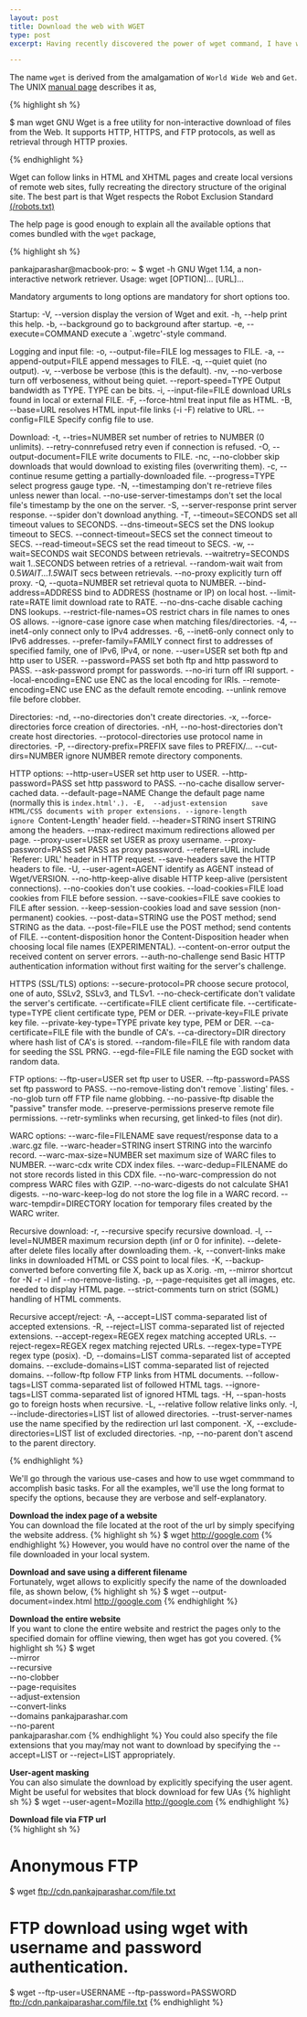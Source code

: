 ```yaml
---
layout: post
title: Download the web with WGET
type: post
excerpt: Having recently discovered the power of wget command, I have written this article to remind myself the various ways we could use this command to download the world wide web.

---
```


The name `wget` is derived from the amalgamation of `World Wide Web` and `Get`. The UNIX [manual page](http://unixhelp.ed.ac.uk/CGI/man-cgi?wget) describes it as,

{% highlight sh %}

$ man wget
GNU Wget is a free utility for non-interactive download of files from
the Web. It supports HTTP, HTTPS, and FTP protocols, as well as retrieval
through HTTP proxies.

{% endhighlight %}

Wget can follow links in HTML and XHTML pages and create local versions
of remote web sites, fully recreating the directory structure of the
original site. The best part is that Wget respects the Robot Exclusion Standard [(/robots.txt)](/robots.txt)

The help page is good enough to explain all the available options that comes bundled with the `wget` package,

{% highlight sh %}

pankajparashar@macbook-pro: ~
$ wget -h
GNU Wget 1.14, a non-interactive network retriever.
Usage: wget [OPTION]... [URL]...

Mandatory arguments to long options are mandatory for short options too.

Startup:
  -V,  --version           display the version of Wget and exit.
  -h,  --help              print this help.
  -b,  --background        go to background after startup.
  -e,  --execute=COMMAND   execute a `.wgetrc'-style command.

Logging and input file:
  -o,  --output-file=FILE    log messages to FILE.
  -a,  --append-output=FILE  append messages to FILE.
  -q,  --quiet               quiet (no output).
  -v,  --verbose             be verbose (this is the default).
  -nv, --no-verbose          turn off verboseness, without being quiet.
       --report-speed=TYPE   Output bandwidth as TYPE.  TYPE can be bits.
  -i,  --input-file=FILE     download URLs found in local or external FILE.
  -F,  --force-html          treat input file as HTML.
  -B,  --base=URL            resolves HTML input-file links (-i -F)
                             relative to URL.
       --config=FILE         Specify config file to use.

Download:
  -t,  --tries=NUMBER            set number of retries to NUMBER (0 unlimits).
       --retry-connrefused       retry even if connection is refused.
  -O,  --output-document=FILE    write documents to FILE.
  -nc, --no-clobber              skip downloads that would download to
                                 existing files (overwriting them).
  -c,  --continue                resume getting a partially-downloaded file.
       --progress=TYPE           select progress gauge type.
  -N,  --timestamping            don't re-retrieve files unless newer than
                                 local.
  --no-use-server-timestamps     don't set the local file's timestamp by
                                 the one on the server.
  -S,  --server-response         print server response.
       --spider                  don't download anything.
  -T,  --timeout=SECONDS         set all timeout values to SECONDS.
       --dns-timeout=SECS        set the DNS lookup timeout to SECS.
       --connect-timeout=SECS    set the connect timeout to SECS.
       --read-timeout=SECS       set the read timeout to SECS.
  -w,  --wait=SECONDS            wait SECONDS between retrievals.
       --waitretry=SECONDS       wait 1..SECONDS between retries of a retrieval.
       --random-wait             wait from 0.5*WAIT...1.5*WAIT secs between retrievals.
       --no-proxy                explicitly turn off proxy.
  -Q,  --quota=NUMBER            set retrieval quota to NUMBER.
       --bind-address=ADDRESS    bind to ADDRESS (hostname or IP) on local host.
       --limit-rate=RATE         limit download rate to RATE.
       --no-dns-cache            disable caching DNS lookups.
       --restrict-file-names=OS  restrict chars in file names to ones OS allows.
       --ignore-case             ignore case when matching files/directories.
  -4,  --inet4-only              connect only to IPv4 addresses.
  -6,  --inet6-only              connect only to IPv6 addresses.
       --prefer-family=FAMILY    connect first to addresses of specified family,
                                 one of IPv6, IPv4, or none.
       --user=USER               set both ftp and http user to USER.
       --password=PASS           set both ftp and http password to PASS.
       --ask-password            prompt for passwords.
       --no-iri                  turn off IRI support.
       --local-encoding=ENC      use ENC as the local encoding for IRIs.
       --remote-encoding=ENC     use ENC as the default remote encoding.
       --unlink                  remove file before clobber.

Directories:
  -nd, --no-directories           don't create directories.
  -x,  --force-directories        force creation of directories.
  -nH, --no-host-directories      don't create host directories.
       --protocol-directories     use protocol name in directories.
  -P,  --directory-prefix=PREFIX  save files to PREFIX/...
       --cut-dirs=NUMBER          ignore NUMBER remote directory components.

HTTP options:
       --http-user=USER        set http user to USER.
       --http-password=PASS    set http password to PASS.
       --no-cache              disallow server-cached data.
       --default-page=NAME     Change the default page name (normally
                               this is `index.html'.).
  -E,  --adjust-extension      save HTML/CSS documents with proper extensions.
       --ignore-length         ignore `Content-Length' header field.
       --header=STRING         insert STRING among the headers.
       --max-redirect          maximum redirections allowed per page.
       --proxy-user=USER       set USER as proxy username.
       --proxy-password=PASS   set PASS as proxy password.
       --referer=URL           include `Referer: URL' header in HTTP request.
       --save-headers          save the HTTP headers to file.
  -U,  --user-agent=AGENT      identify as AGENT instead of Wget/VERSION.
       --no-http-keep-alive    disable HTTP keep-alive (persistent connections).
       --no-cookies            don't use cookies.
       --load-cookies=FILE     load cookies from FILE before session.
       --save-cookies=FILE     save cookies to FILE after session.
       --keep-session-cookies  load and save session (non-permanent) cookies.
       --post-data=STRING      use the POST method; send STRING as the data.
       --post-file=FILE        use the POST method; send contents of FILE.
       --content-disposition   honor the Content-Disposition header when
                               choosing local file names (EXPERIMENTAL).
       --content-on-error      output the received content on server errors.
       --auth-no-challenge     send Basic HTTP authentication information
                               without first waiting for the server's
                               challenge.

HTTPS (SSL/TLS) options:
       --secure-protocol=PR     choose secure protocol, one of auto, SSLv2,
                                SSLv3, and TLSv1.
       --no-check-certificate   don't validate the server's certificate.
       --certificate=FILE       client certificate file.
       --certificate-type=TYPE  client certificate type, PEM or DER.
       --private-key=FILE       private key file.
       --private-key-type=TYPE  private key type, PEM or DER.
       --ca-certificate=FILE    file with the bundle of CA's.
       --ca-directory=DIR       directory where hash list of CA's is stored.
       --random-file=FILE       file with random data for seeding the SSL PRNG.
       --egd-file=FILE          file naming the EGD socket with random data.

FTP options:
       --ftp-user=USER         set ftp user to USER.
       --ftp-password=PASS     set ftp password to PASS.
       --no-remove-listing     don't remove `.listing' files.
       --no-glob               turn off FTP file name globbing.
       --no-passive-ftp        disable the "passive" transfer mode.
       --preserve-permissions  preserve remote file permissions.
       --retr-symlinks         when recursing, get linked-to files (not dir).

WARC options:
       --warc-file=FILENAME      save request/response data to a .warc.gz file.
       --warc-header=STRING      insert STRING into the warcinfo record.
       --warc-max-size=NUMBER    set maximum size of WARC files to NUMBER.
       --warc-cdx                write CDX index files.
       --warc-dedup=FILENAME     do not store records listed in this CDX file.
       --no-warc-compression     do not compress WARC files with GZIP.
       --no-warc-digests         do not calculate SHA1 digests.
       --no-warc-keep-log        do not store the log file in a WARC record.
       --warc-tempdir=DIRECTORY  location for temporary files created by the
                                 WARC writer.

Recursive download:
  -r,  --recursive          specify recursive download.
  -l,  --level=NUMBER       maximum recursion depth (inf or 0 for infinite).
       --delete-after       delete files locally after downloading them.
  -k,  --convert-links      make links in downloaded HTML or CSS point to
                            local files.
  -K,  --backup-converted   before converting file X, back up as X.orig.
  -m,  --mirror             shortcut for -N -r -l inf --no-remove-listing.
  -p,  --page-requisites    get all images, etc. needed to display HTML page.
       --strict-comments    turn on strict (SGML) handling of HTML comments.

Recursive accept/reject:
  -A,  --accept=LIST               comma-separated list of accepted extensions.
  -R,  --reject=LIST               comma-separated list of rejected extensions.
       --accept-regex=REGEX        regex matching accepted URLs.
       --reject-regex=REGEX        regex matching rejected URLs.
       --regex-type=TYPE           regex type (posix).
  -D,  --domains=LIST              comma-separated list of accepted domains.
       --exclude-domains=LIST      comma-separated list of rejected domains.
       --follow-ftp                follow FTP links from HTML documents.
       --follow-tags=LIST          comma-separated list of followed HTML tags.
       --ignore-tags=LIST          comma-separated list of ignored HTML tags.
  -H,  --span-hosts                go to foreign hosts when recursive.
  -L,  --relative                  follow relative links only.
  -I,  --include-directories=LIST  list of allowed directories.
  --trust-server-names             use the name specified by the redirection
                                   url last component.
  -X,  --exclude-directories=LIST  list of excluded directories.
  -np, --no-parent                 don't ascend to the parent directory.

{% endhighlight %}

We'll go through the various use-cases and how to use wget commmand to accomplish basic tasks. For all the examples, we'll use the long format to specify the options, because they are verbose and self-explanatory.

**Download the index page of a website**  
You can download the file located at the root of the url by simply specifying the website address.
{% highlight sh %}
$ wget http://google.com
{% endhighlight %}
However, you would have no control over the name of the file downloaded in your local system.

**Download and save using a different filename**  
Fortunately, wget allows to explicitly specify the name of the downloaded file, as shown below,
{% highlight sh %}
$ wget --output-document=index.html http://google.com
{% endhighlight %}

**Download the entire website**  
If you want to clone the entire website and restrict the pages only to the specified domain for offline viewing, then wget has got you covered.
{% highlight sh %}
$ wget \
    --mirror \
    --recursive \
    --no-clobber \
    --page-requisites \
    --adjust-extension \
    --convert-links \
    --domains pankajparashar.com \
    --no-parent \
        pankajparashar.com
{% endhighlight %}
You could also specify the file extensions that you may/may not want to download by specifying the --accept=LIST or --reject=LIST appropriately.

**User-agent masking**  
You can also simulate the download by explicitly specifying the user agent. Might be useful for websites that block download for few UAs
{% highlight sh %}
$ wget --user-agent=Mozilla http://google.com
{% endhighlight %}

**Download file via FTP url**  
{% highlight sh %}
# Anonymous FTP
$ wget ftp://cdn.pankajparashar.com/file.txt

# FTP download using wget with username and password authentication.
$ wget --ftp-user=USERNAME --ftp-password=PASSWORD ftp://cdn.pankajparashar.com/file.txt
{% endhighlight %}
